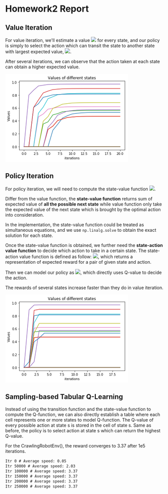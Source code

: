 # Homework2 Report

## Value Iteration

For value iteration, we'll estimate a value ![](https://render.githubusercontent.com/render/math?math=V%5E%7B%5Cpi%7D%28s%29%20%3D%20%5Csum_%7Bs%27%7D%20P%28s%2C%5Cpi%28s%29%2Cs%27%29%5B%20R%28s%2C%5Cpi%28s%29%2Cs%27%29%20%2B%20%5Cgamma%20V%5E%7B%5Cpi%7D%28s%27%29%5D&mode=display) for every state, and our policy is simply to select the action which can transit the state to another state with largest expected value, ![](https://render.githubusercontent.com/render/math?math=%5Cpi%5E%7B%28i%29%7D%28s%29%20%3D%20%5Carg%20%5Cmax_a%20%5Csum_%7Bs%27%7D%20P%28s%2Ca%2Cs%27%29%20%5B%20R%28s%2Ca%2Cs%27%29%20%2B%20%5Cgamma%20V%5E%7B%28i%29%7D%28s%27%29%5D&mode=display).

After several iterations, we can observe that the action taken at each state can obtain a higher expected value.

![](imgs/ValueItr.png)

## Policy Iteration

For policy iteration, we will need to compute the state-value function ![](https://render.githubusercontent.com/render/math?math=V%5E%7B%5Cpi%7D%28s%29%20%3D%20%5Csum_%7Bs%27%7D%20P%28s%2C%5Cpi%28s%29%2Cs%27%29%5B%20R%28s%2C%5Cpi%28s%29%2Cs%27%29%20%2B%20%5Cgamma%20V%5E%7B%5Cpi%7D%28s%27%29%5D&mode=display).

Differ from the value function, the **state-value function** returns sum of expected value of **all the possible next state** while value function only take the expected value of the next state which is brought by the optimal action into consideration.

In the implementation, the state-value function could be treated as simultaneous equations, and we use `np.linalg.solve` to obtain the exact solution for each state.

Once the state-value function is obtained, we further need the **state-action value function** to decide which action to take in a certain state. The state-action value function is defined as follow: ![](https://render.githubusercontent.com/render/math?math=Q%5E%7B%5Cpi%7D%28s%2C%20a%29%20%3D%20%5Csum_%7Bs%27%7D%20P%28s%2Ca%2Cs%27%29%5B%20R%28s%2Ca%2Cs%27%29%20%2B%20%5Cgamma%20V%5E%7B%5Cpi%7D%28s%27%29%5D&mode=display), which returns a representation of expected reward for a pair of given state and action.

Then we can model our policy as ![](https://render.githubusercontent.com/render/math?math=%5Cpi_%7Bn%2B1%7D%28s%29%20%3D%20%5Coperatorname%2A%7Bargmax%7D_a%20Q%5E%7B%5Cpi_%7Bn%7D%7D%28s%2Ca%29&mode=inline), which directly uses Q-value to decide the action.

The rewards of several states increase faster than they do in value iteration.

![](imgs/PolicyItr.png)

## Sampling-based Tabular Q-Learning

Instead of using the transition function and the state-value function to compute the Q-function, we can also directly establish a table where each cell represents one or more states to model Q-function. The Q-value of every possible action at state s is stored in the cell of state s. Same as before, the policy is to select action at state s which can return the highest Q-value.

For the CrawlingRobotEnv(), the reward converges to 3.37 after 1e5 iterations.

```
Itr 0 # Average speed: 0.05
Itr 50000 # Average speed: 2.03
Itr 100000 # Average speed: 3.37
Itr 150000 # Average speed: 3.37
Itr 200000 # Average speed: 3.37
Itr 250000 # Average speed: 3.37
```